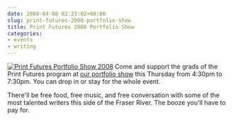 ```yaml
---
date: 2008-04-08 02:23:02+00:00
slug: print-futures-2008-portfolio-show
title: Print Futures 2008 Portfolio Show
categories:
- events
- writing
---
```


[![Print Futures Portfolio Show 2008](http://wordbit.freehostia.com/wp-content/uploads/2008/04/Print%20Futures%20Portfolio%20Show%202008.jpg)](http://www.douglas.bc.ca/programs/print-futures/special-events/portfolio-show.html) Come and support the grads of the Print Futures program at [our portfolio show](http://www.douglas.bc.ca/programs/print-futures/special-events/portfolio-show.html) this Thursday from 4:30pm to 7:30pm. You can drop in or stay for the whole event. 

There'll be free food, free music, and free conversation with some of the most talented writers this side of the Fraser River. The booze you'll have to pay for.
